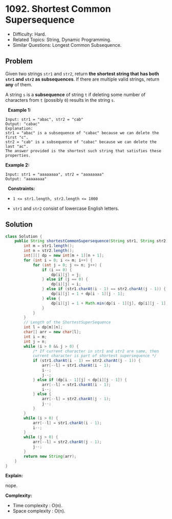 # 1092. Shortest Common Supersequence 

- Difficulty: Hard.
- Related Topics: String, Dynamic Programming.
- Similar Questions: Longest Common Subsequence.

## Problem

Given two strings ```str1``` and ```str2```, return **the shortest string that has both **```str1```** and **```str2```** as **subsequences****. If there are multiple valid strings, return **any** of them.

A string ```s``` is a **subsequence** of string ```t``` if deleting some number of characters from ```t``` (possibly ```0```) results in the string ```s```.

 
**Example 1:**

```
Input: str1 = "abac", str2 = "cab"
Output: "cabac"
Explanation: 
str1 = "abac" is a subsequence of "cabac" because we can delete the first "c".
str2 = "cab" is a subsequence of "cabac" because we can delete the last "ac".
The answer provided is the shortest such string that satisfies these properties.
```

**Example 2:**

```
Input: str1 = "aaaaaaaa", str2 = "aaaaaaaa"
Output: "aaaaaaaa"
```

 
**Constraints:**


	
- ```1 <= str1.length, str2.length <= 1000```
	
- ```str1``` and ```str2``` consist of lowercase English letters.



## Solution

```java
class Solution {
    public String shortestCommonSupersequence(String str1, String str2) {
        int m = str1.length();
        int n = str2.length();
        int[][] dp = new int[m + 1][n + 1];
        for (int i = 0; i <= m; i++) {
            for (int j = 0; j <= n; j++) {
                if (i == 0) {
                    dp[i][j] = j;
                } else if (j == 0) {
                    dp[i][j] = i;
                } else if (str1.charAt(i - 1) == str2.charAt(j - 1)) {
                    dp[i][j] = 1 + dp[i - 1][j - 1];
                } else {
                    dp[i][j] = 1 + Math.min(dp[i - 1][j], dp[i][j - 1]);
                }
            }
        }
        // Length of the ShortestSuperSequence
        int l = dp[m][n];
        char[] arr = new char[l];
        int i = m;
        int j = n;
        while (i > 0 && j > 0) {
            /* If current character in str1 and str2 are same, then
            current character is part of shortest supersequence */
            if (str1.charAt(i - 1) == str2.charAt(j - 1)) {
                arr[--l] = str1.charAt(i - 1);
                i--;
                j--;
            } else if (dp[i - 1][j] < dp[i][j - 1]) {
                arr[--l] = str1.charAt(i - 1);
                i--;
            } else {
                arr[--l] = str2.charAt(j - 1);
                j--;
            }
        }
        while (i > 0) {
            arr[--l] = str1.charAt(i - 1);
            i--;
        }
        while (j > 0) {
            arr[--l] = str2.charAt(j - 1);
            j--;
        }
        return new String(arr);
    }
}
```

**Explain:**

nope.

**Complexity:**

* Time complexity : O(n).
* Space complexity : O(n).
